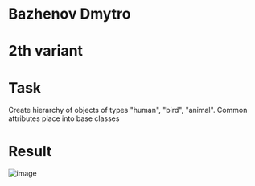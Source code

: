# Bazhenov Dmytro
# 2th variant
# Task
Create hierarchy of objects of types "human", "bird", "animal". Common attributes place into base classes

# Result
![image](https://user-images.githubusercontent.com/85456965/121227710-8c549300-c894-11eb-918a-a6c194dde2aa.png)
